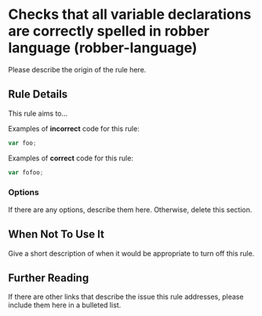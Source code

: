 # Checks that all variable declarations are correctly spelled in robber language (robber-language)

Please describe the origin of the rule here.


## Rule Details

This rule aims to...

Examples of **incorrect** code for this rule:

```js
var foo;
```

Examples of **correct** code for this rule:

```js
var fofoo;
```

### Options

If there are any options, describe them here. Otherwise, delete this section.

## When Not To Use It

Give a short description of when it would be appropriate to turn off this rule.

## Further Reading

If there are other links that describe the issue this rule addresses, please include them here in a bulleted list.
